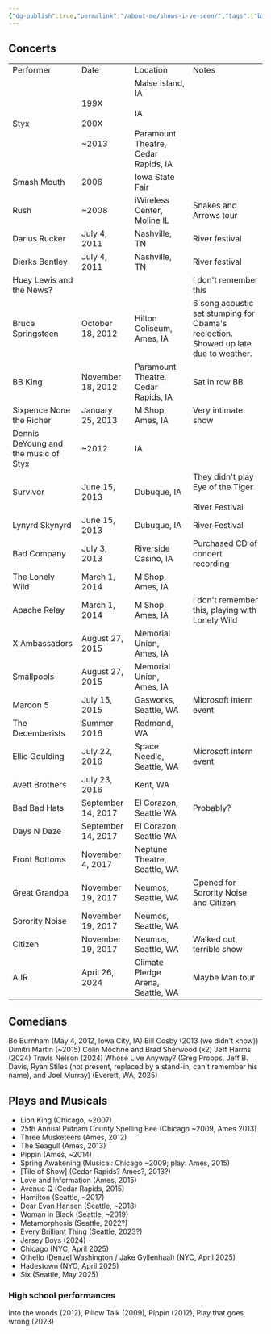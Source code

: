 ```yaml
---
{"dg-publish":true,"permalink":"/about-me/shows-i-ve-seen/","tags":["bio"],"noteIcon":""}
---
```


## Concerts

|  |  |  |  |
| ---- | ---- | ---- | ---- |
| Performer | Date | Location | Notes |
| Styx | 199X<br><br>200X<br><br>~2013 | Maise Island, IA<br><br>IA<br><br>Paramount Theatre, Cedar Rapids, IA |  |
| Smash Mouth | 2006 | Iowa State Fair |  |
| Rush | ~2008 | iWireless Center, Moline IL | Snakes and Arrows tour |
| Darius Rucker | July 4, 2011 | Nashville, TN | River festival |
| Dierks Bentley | July 4, 2011 | Nashville, TN | River festival |
| Huey Lewis and the News? |  |  | I don't remember this |
| Bruce Springsteen | October 18, 2012 | Hilton Coliseum, Ames, IA | 6 song acoustic set stumping for Obama's reelection. Showed up late due to weather. |
| BB King | November 18, 2012 | Paramount Theatre, Cedar Rapids, IA | Sat in row BB |
| Sixpence None the Richer | January 25, 2013 | M Shop, Ames, IA | Very intimate show |
| Dennis DeYoung and the music of Styx | ~2012 | IA |  |
| Survivor | June 15, 2013 | Dubuque, IA | They didn't play Eye of the Tiger<br><br>River Festival |
| Lynyrd Skynyrd | June 15, 2013 | Dubuque, IA | River Festival |
| Bad Company | July 3, 2013 | Riverside Casino, IA | Purchased CD of concert recording |
| The Lonely Wild | March 1, 2014 | M Shop, Ames, IA |  |
| Apache Relay | March 1, 2014 | M Shop, Ames, IA | I don't remember this, playing with Lonely Wild |
| X Ambassadors | August 27, 2015 | Memorial Union, Ames, IA |  |
| Smallpools | August 27, 2015 | Memorial Union, Ames, IA |  |
| Maroon 5 | July 15, 2015 | Gasworks, Seattle, WA | Microsoft intern event |
| The Decemberists | Summer 2016 | Redmond, WA |  |
| Ellie Goulding | July 22, 2016 | Space Needle, Seattle, WA | Microsoft intern event |
| Avett Brothers | July 23, 2016 | Kent, WA |  |
| Bad Bad Hats | September 14, 2017 | El Corazon, Seattle WA | Probably? |
| Days N Daze | September 14, 2017 | El Corazon, Seattle WA |  |
| Front Bottoms | November 4, 2017 | Neptune Theatre, Seattle, WA |  |
| Great Grandpa | November 19, 2017 | Neumos, Seattle, WA | Opened for Sorority Noise and Citizen |
| Sorority Noise | November 19, 2017 | Neumos, Seattle, WA |  |
| Citizen | November 19, 2017 | Neumos, Seattle, WA | Walked out, terrible show |
| AJR | April 26, 2024 | Climate Pledge Arena, Seattle, WA | Maybe Man tour |


## Comedians

Bo Burnham (May 4, 2012, Iowa City, IA)
Bill Cosby (2013 (we didn't know))
Dimitri Martin (~2015)
Colin Mochrie and Brad Sherwood (x2)
Jeff Harms (2024)
Travis Nelson (2024)
Whose Live Anyway? (Greg Proops, Jeff B. Davis, Ryan Stiles (not present, replaced by a stand-in, can't remember his name), and Joel Murray) (Everett, WA, 2025)

## Plays and Musicals

* Lion King (Chicago, ~2007)
* 25th Annual Putnam County Spelling Bee (Chicago ~2009, Ames 2013)
* Three Musketeers (Ames, 2012)
* The Seagull (Ames, 2013)
* Pippin (Ames, ~2014)
* Spring Awakening (Musical: Chicago ~2009; play: Ames, 2015)
* \[Tile of Show] (Cedar Rapids? Ames?, 2013?)
* Love and Information (Ames, 2015)
* Avenue Q (Cedar Rapids, 2015)
* Hamilton (Seattle, ~2017)
* Dear Evan Hansen (Seattle, ~2018)
* Woman in Black (Seattle, ~2019)
* Metamorphosis (Seattle, 2022?)
* Every Brilliant Thing (Seattle, 2023?)
* Jersey Boys (2024)
* Chicago (NYC, April 2025)
* Othello (Denzel Washington / Jake Gyllenhaal) (NYC, April 2025)
* Hadestown (NYC, April 2025)
* Six (Seattle, May 2025)

### High school performances

Into the woods (2012), Pillow Talk (2009), Pippin (2012), Play that goes wrong (2023)
